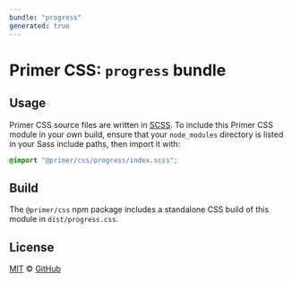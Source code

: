 ```yaml
---
bundle: "progress"
generated: true
---
```


# Primer CSS: `progress` bundle

## Usage

Primer CSS source files are written in [SCSS]. To include this Primer CSS module in your own build, ensure that your `node_modules` directory is listed in your Sass include paths, then import it with:

```scss
@import "@primer/css/progress/index.scss";
```

## Build

The `@primer/css` npm package includes a standalone CSS build of this module in `dist/progress.css`.

## License

[MIT](https://github.com/primer/css/blob/main/LICENSE) &copy; [GitHub](https://github.com/)


[scss]: https://sass-lang.com/documentation/syntax#scss
